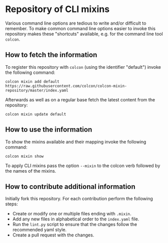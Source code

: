 Repository of CLI mixins
========================

Various command line options are tedious to write and/or difficult to remember.
To make common command line options easier to invoke this repository makes
these "shortcuts" available, e.g. for the command line tool `colcon`.

How to fetch the information
----------------------------

To register this repository with `colcon` (using the identifier "default")
invoke the following command:

```
colcon mixin add default https://raw.githubusercontent.com/colcon/colcon-mixin-repository/master/index.yaml
```

Afterwards as well as on a regular base fetch the latest content from the
repository:

```
colcon mixin update default
```

How to use the information
--------------------------

To show the mixins available and their mapping invoke the following command:

```
colcon mixin show
```

To apply CLI mixins pass the option `--mixin` to the colcon verb followed by
the names of the mixins.

How to contribute additional information
----------------------------------------

Initially fork this repository.
For each contribution perform the following steps:

* Create or modify one or multiple files ending with `.mixin`.
* Add any new files in alphabetical order to the `index.yaml` file.
* Run the `lint.py` script to ensure that the changes follow the recommended
  yaml style.
* Create a pull request with the changes.
